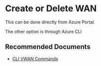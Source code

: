 <properties
  pagetitle="Create or Delete WAN"
  service=""
  resource=""
  ms.author="wellee"
  selfhelptype="Generic"
  supporttopicids="32640666"
  productpesids="16572"
  cloudenvironments="public, fairfax, mooncake, blackforest, ussec, usnat"
  articleid="9adad3d3-05c8-410b-9834-5cb894aab908"
  ownershipid="CloudNet_VirtualWAN" />
# Create or Delete WAN

This can be done directly from Azure Portal.

The other option is through Azure CLI

## **Recommended Documents**

* [CLI VWAN Commands](https://docs.microsoft.com/cli/azure/ext/virtual-wan/network/vwan?view=azure-cli-latest)